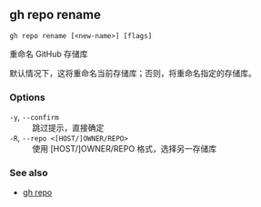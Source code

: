 ## gh repo rename

```
gh repo rename [<new-name>] [flags]
```

重命名 GitHub 存储库

默认情况下，这将重命名当前存储库；否则，将重命名指定的存储库。

### Options

<dl class="flags">
	<dt><code>-y</code>, <code>--confirm</code></dt>
	<dd>跳过提示，直接确定</dd>

<dt><code>-R</code>, <code>--repo &lt;[HOST/]OWNER/REPO&gt;</code></dt>
<dd>使用 [HOST/]OWNER/REPO 格式，选择另一存储库</dd>

</dl>

### See also

- [gh repo](./gh_repo.zh.md)
